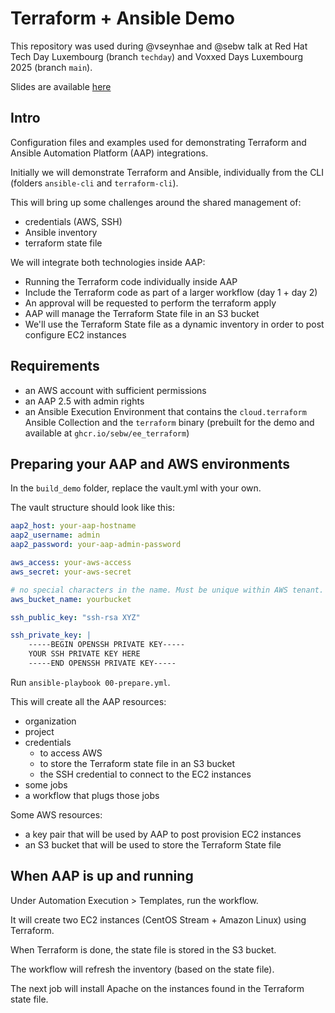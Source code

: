 # Terraform + Ansible Demo

This repository was used during @vseynhae and @sebw talk at Red Hat Tech Day Luxembourg (branch `techday`) and Voxxed Days Luxembourg 2025 (branch `main`).

Slides are available [here](https://raw.githubusercontent.com/sebw/aap2_terraform_demo/refs/heads/main/pdf/voxxed.pdf)

## Intro

Configuration files and examples used for demonstrating Terraform and Ansible Automation Platform (AAP) integrations. 

Initially we will demonstrate Terraform and Ansible, individually from the CLI (folders `ansible-cli` and `terraform-cli`).

This will bring up some challenges around the shared management of:

- credentials (AWS, SSH)
- Ansible inventory
- terraform state file

We will integrate both technologies inside AAP:

- Running the Terraform code individually inside AAP
- Include the Terraform code as part of a larger workflow (day 1 + day 2)
- An approval will be requested to perform the terraform apply
- AAP will manage the Terraform State file in an S3 bucket
- We'll use the Terraform State file as a dynamic inventory in order to post configure EC2 instances

## Requirements

- an AWS account with sufficient permissions
- an AAP 2.5 with admin rights
- an Ansible Execution Environment that contains the `cloud.terraform` Ansible Collection and the `terraform` binary (prebuilt for the demo and available at `ghcr.io/sebw/ee_terraform`)

## Preparing your AAP and AWS environments

In the `build_demo` folder, replace the vault.yml with your own.

The vault structure should look like this:

```yaml
aap2_host: your-aap-hostname
aap2_username: admin
aap2_password: your-aap-admin-password

aws_access: your-aws-access
aws_secret: your-aws-secret

# no special characters in the name. Must be unique within AWS tenant.
aws_bucket_name: yourbucket

ssh_public_key: "ssh-rsa XYZ"

ssh_private_key: |
    -----BEGIN OPENSSH PRIVATE KEY-----
    YOUR SSH PRIVATE KEY HERE
    -----END OPENSSH PRIVATE KEY-----
```

Run `ansible-playbook 00-prepare.yml`.

This will create all the AAP resources:

- organization
- project
- credentials
  - to access AWS
  - to store the Terraform state file in an S3 bucket
  - the SSH credential to connect to the EC2 instances 
- some jobs
- a workflow that plugs those jobs

Some AWS resources: 

- a key pair that will be used by AAP to post provision EC2 instances
- an S3 bucket that will be used to store the Terraform State file

## When AAP is up and running

Under Automation Execution > Templates, run the workflow.

It will create two EC2 instances (CentOS Stream + Amazon Linux) using Terraform.

When Terraform is done, the state file is stored in the S3 bucket.

The workflow will refresh the inventory (based on the state file).

The next job will install Apache on the instances found in the Terraform state file.
